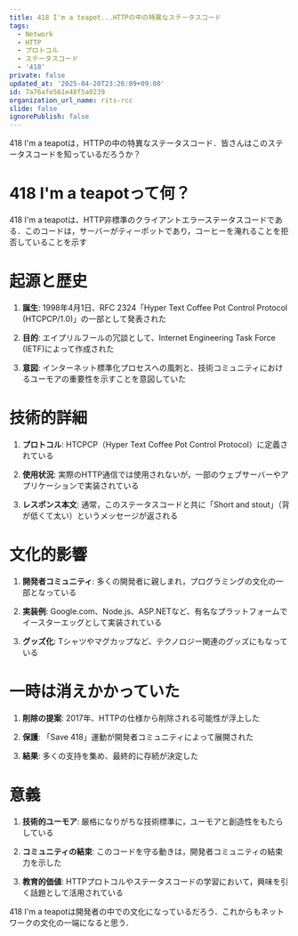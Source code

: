 ```yaml
---
title: 418 I'm a teapot...HTTPの中の特異なステータスコード
tags:
  - Network
  - HTTP
  - プロトコル
  - ステータスコード
  - '418'
private: false
updated_at: '2025-04-20T23:26:09+09:00'
id: 7a76afe561e48f5a0239
organization_url_name: rits-rcc
slide: false
ignorePublish: false
---
```

418 I'm a teapotは，HTTPの中の特異なステータスコード．皆さんはこのステータスコードを知っているだろうか？

# 418 I'm a teapotって何？

418 I'm a teapotは、HTTP非標準のクライアントエラーステータスコードである．このコードは，サーバーがティーポットであり，コーヒーを淹れることを拒否していることを示す

# 起源と歴史

1. **誕生**: 1998年4月1日、RFC 2324「Hyper Text Coffee Pot Control Protocol (HTCPCP/1.0)」の一部として発表された

2. **目的**: エイプリルフールの冗談として、Internet Engineering Task Force (IETF)によって作成された

3. **意図**: インターネット標準化プロセスへの風刺と、技術コミュニティにおけるユーモアの重要性を示すことを意図していた

# 技術的詳細

1. **プロトコル**: HTCPCP（Hyper Text Coffee Pot Control Protocol）に定義されている

2. **使用状況**: 実際のHTTP通信では使用されないが，一部のウェブサーバーやアプリケーションで実装されている

3. **レスポンス本文**: 通常，このステータスコードと共に「Short and stout」（背が低くて太い）というメッセージが返される

# 文化的影響

1. **開発者コミュニティ**: 多くの開発者に親しまれ，プログラミングの文化の一部となっている

2. **実装例**: Google.com、Node.js、ASP.NETなど、有名なプラットフォームでイースターエッグとして実装されている

3. **グッズ化**: Tシャツやマグカップなど、テクノロジー関連のグッズにもなっている

# 一時は消えかかっていた

1. **削除の提案**: 2017年、HTTPの仕様から削除される可能性が浮上した

2. **保護**: 「Save 418」運動が開発者コミュニティによって展開された

3. **結果**: 多くの支持を集め、最終的に存続が決定した

# 意義

1. **技術的ユーモア**: 厳格になりがちな技術標準に，ユーモアと創造性をもたらしている

2. **コミュニティの結束**: このコードを守る動きは，開発者コミュニティの結束力を示した

3. **教育的価値**: HTTPプロトコルやステータスコードの学習において，興味を引く話題として活用されている

418 I'm a teapotは開発者の中での文化になっているだろう．これからもネットワークの文化の一端になると思う．
